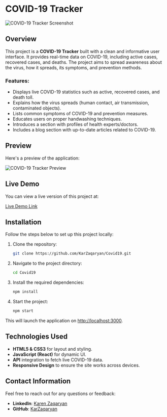 # COVID-19 Tracker

![COVID-19 Tracker Screenshot](src/screening.png)

## Overview

This project is a **COVID-19 Tracker** built with a clean and informative user interface. It provides real-time data on COVID-19, including active cases, recovered cases, and deaths. The project aims to spread awareness about the virus, how it spreads, its symptoms, and prevention methods.

### Features:
- Displays live COVID-19 statistics such as active, recovered cases, and death toll.
- Explains how the virus spreads (human contact, air transmission, contaminated objects).
- Lists common symptoms of COVID-19 and prevention measures.
- Educates users on proper handwashing techniques.
- Introduces a section with profiles of health experts/doctors.
- Includes a blog section with up-to-date articles related to COVID-19.

## Preview

Here's a preview of the application:

![COVID-19 Tracker Preview](src/screening.png)

## Live Demo

You can view a live version of this project at:

[Live Demo Link](src/screening.png)

## Installation

Follow the steps below to set up this project locally:

1. Clone the repository:
    ```bash
    git clone https://github.com/KarZaqaryan/Covid19.git
    ```
2. Navigate to the project directory:
    ```bash
    cd Covid19
    ```
3. Install the required dependencies:
    ```bash
    npm install
    ```
4. Start the project:
    ```bash
    npm start
    ```

This will launch the application on [http://localhost:3000](http://localhost:3000).

## Technologies Used
- **HTML5 & CSS3** for layout and styling.
- **JavaScript (React)** for dynamic UI.
- **API** integration to fetch live COVID-19 data.
- **Responsive Design** to ensure the site works across devices.


## Contact Information

Feel free to reach out for any questions or feedback:

- **LinkedIn**: [Karen Zaqaryan](https://www.linkedin.com/in/karen-zaqaryan-9993a3331/)
- **GitHub**: [KarZaqaryan](https://github.com/KarZaqaryan)
